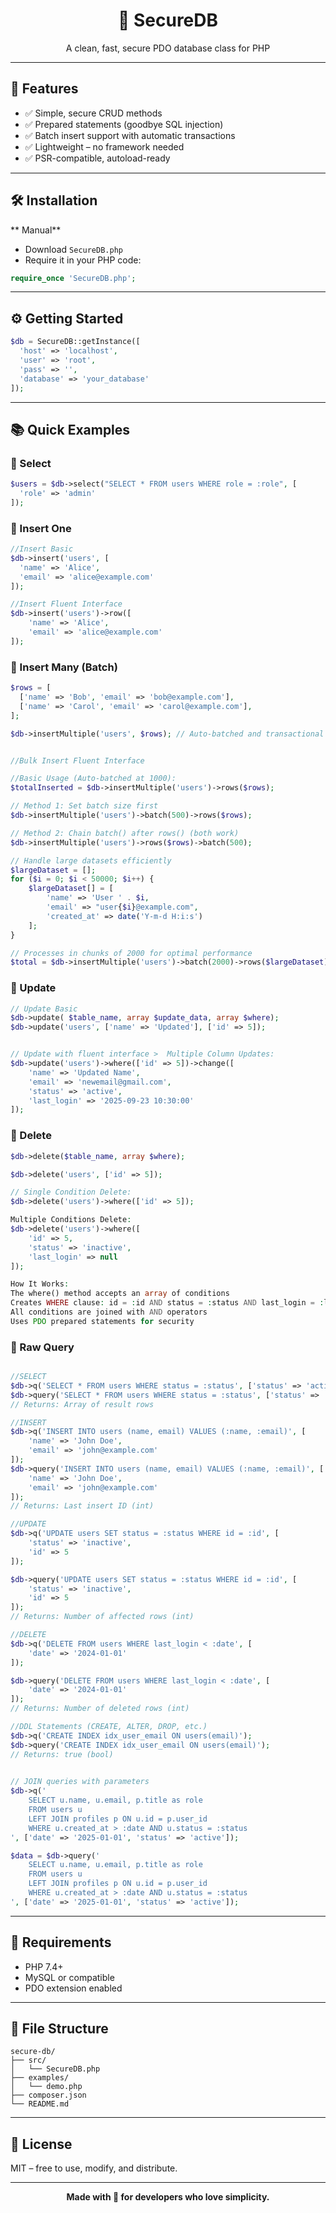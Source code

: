 <h1 align="center">🔐 SecureDB</h1>
<p align="center">A clean, fast, secure PDO database class for PHP</p> 
 
---

## 🚀 Features

- ✅ Simple, secure CRUD methods  
- ✅ Prepared statements (goodbye SQL injection)  
- ✅ Batch insert support with automatic transactions  
- ✅ Lightweight – no framework needed  
- ✅ PSR-compatible, autoload-ready  

---

## 🛠 Installation

** Manual**

- Download `SecureDB.php`
- Require it in your PHP code:

```php
require_once 'SecureDB.php';
```
 

---

## ⚙️ Getting Started

```php
$db = SecureDB::getInstance([
  'host' => 'localhost',
  'user' => 'root',
  'pass' => '',
  'database' => 'your_database'
]);
```

---

## 📚 Quick Examples

### 🔹 Select

```php
$users = $db->select("SELECT * FROM users WHERE role = :role", [
  'role' => 'admin'
]);
```

### 🔹 Insert One

```php
//Insert Basic
$db->insert('users', [
  'name' => 'Alice',
  'email' => 'alice@example.com'
]);

//Insert Fluent Interface
$db->insert('users')->row([
    'name' => 'Alice',
    'email' => 'alice@example.com'
]);

```

### 🔹 Insert Many (Batch)

```php
$rows = [
  ['name' => 'Bob', 'email' => 'bob@example.com'],
  ['name' => 'Carol', 'email' => 'carol@example.com'],
];

$db->insertMultiple('users', $rows); // Auto-batched and transactional


//Bulk Insert Fluent Interface

//Basic Usage (Auto-batched at 1000):
$totalInserted = $db->insertMultiple('users')->rows($rows);

// Method 1: Set batch size first
$db->insertMultiple('users')->batch(500)->rows($rows);

// Method 2: Chain batch() after rows() (both work)
$db->insertMultiple('users')->rows($rows)->batch(500);

// Handle large datasets efficiently
$largeDataset = [];
for ($i = 0; $i < 50000; $i++) {
    $largeDataset[] = [
        'name' => 'User ' . $i,
        'email' => "user{$i}@example.com",
        'created_at' => date('Y-m-d H:i:s')
    ];
}

// Processes in chunks of 2000 for optimal performance
$total = $db->insertMultiple('users')->batch(2000)->rows($largeDataset);


```

### 🔹 Update

```php
// Update Basic
$db->update( $table_name, array $update_data, array $where);
$db->update('users', ['name' => 'Updated'], ['id' => 5]);


// Update with fluent interface >  Multiple Column Updates:
$db->update('users')->where(['id' => 5])->change([
    'name' => 'Updated Name',
    'email' => 'newemail@gmail.com',
    'status' => 'active',
    'last_login' => '2025-09-23 10:30:00'
]);


```

### 🔹 Delete

```php
$db->delete($table_name, array $where);

$db->delete('users', ['id' => 5]);

// Single Condition Delete:
$db->delete('users')->where(['id' => 5]);

Multiple Conditions Delete:
$db->delete('users')->where([
    'id' => 5,
    'status' => 'inactive',
    'last_login' => null
]);

How It Works:
The where() method accepts an array of conditions
Creates WHERE clause: id = :id AND status = :status AND last_login = :last_login
All conditions are joined with AND operators
Uses PDO prepared statements for security


```

### 🔹 Raw Query

```php

//SELECT  
$db->q('SELECT * FROM users WHERE status = :status', ['status' => 'active']);
$db->query('SELECT * FROM users WHERE status = :status', ['status' => 'active']);
// Returns: Array of result rows

//INSERT
$db->q('INSERT INTO users (name, email) VALUES (:name, :email)', [
    'name' => 'John Doe',
    'email' => 'john@example.com'
]);
$db->query('INSERT INTO users (name, email) VALUES (:name, :email)', [
    'name' => 'John Doe',
    'email' => 'john@example.com'
]);
// Returns: Last insert ID (int)

//UPDATE
$db->q('UPDATE users SET status = :status WHERE id = :id', [
    'status' => 'inactive',
    'id' => 5
]);

$db->query('UPDATE users SET status = :status WHERE id = :id', [
    'status' => 'inactive',
    'id' => 5
]);
// Returns: Number of affected rows (int)

//DELETE
$db->q('DELETE FROM users WHERE last_login < :date', [
    'date' => '2024-01-01'
]);

$db->query('DELETE FROM users WHERE last_login < :date', [
    'date' => '2024-01-01'
]);
// Returns: Number of deleted rows (int)

//DDL Statements (CREATE, ALTER, DROP, etc.)
$db->q('CREATE INDEX idx_user_email ON users(email)');
$db->query('CREATE INDEX idx_user_email ON users(email)');
// Returns: true (bool)

 
// JOIN queries with parameters
$db->q('
    SELECT u.name, u.email, p.title as role 
    FROM users u 
    LEFT JOIN profiles p ON u.id = p.user_id 
    WHERE u.created_at > :date AND u.status = :status
', ['date' => '2025-01-01', 'status' => 'active']); 

$data = $db->query('
    SELECT u.name, u.email, p.title as role 
    FROM users u 
    LEFT JOIN profiles p ON u.id = p.user_id 
    WHERE u.created_at > :date AND u.status = :status
', ['date' => '2025-01-01', 'status' => 'active']); 


```

---

## 🧪 Requirements

- PHP 7.4+
- MySQL or compatible
- PDO extension enabled

---

## 📁 File Structure

```
secure-db/
├── src/
│   └── SecureDB.php
├── examples/
│   └── demo.php
├── composer.json
└── README.md
```

---

## 📝 License

MIT – free to use, modify, and distribute.

---

<p align="center"><b>Made with 💙 for developers who love simplicity.</b></p>
